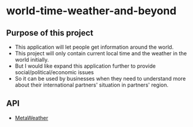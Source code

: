# world-time-weather-and-beyond

## Purpose of this project
- This application will let people get information around the world.
- This project will only contain current local time and the weather in the world initially.
- But I would like expand this application further to provide social/political/economic issues
- So it can be used by businesses when they need to understand more about their international partners' situation in partners' region. 

## API 
- [MetaWeather](https://www.metaweather.com/api/)
